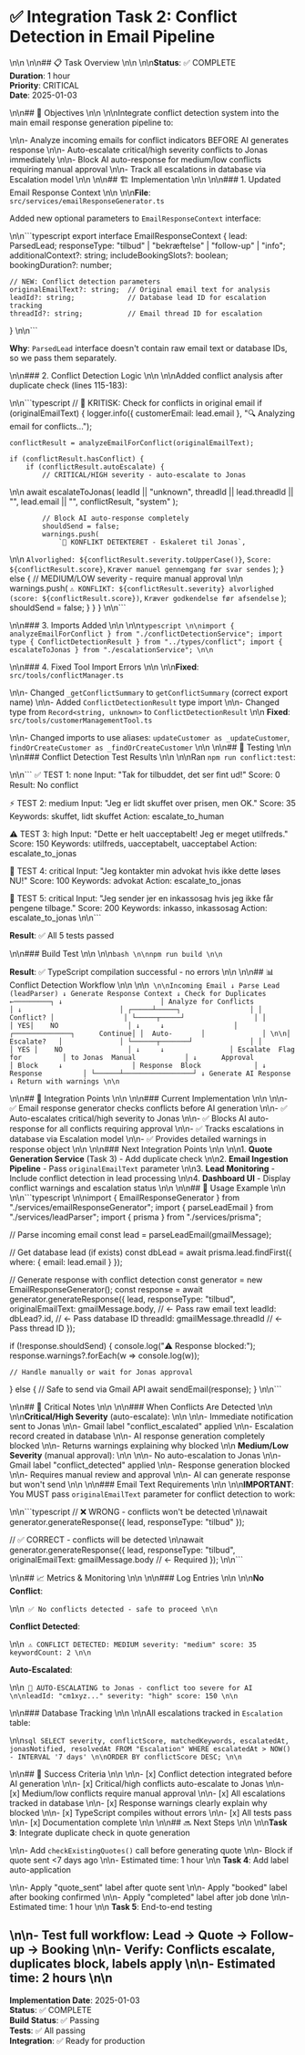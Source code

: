 # ✅ Integration Task 2: Conflict Detection in Email Pipeline

\n\n
\n\n## 📋 Task Overview
\n\n
\n\n**Status**: ✅ COMPLETE  
**Duration**: 1 hour  
**Priority**: CRITICAL  
**Date**: 2025-01-03

\n\n## 🎯 Objectives
\n\n
\n\nIntegrate conflict detection system into the main email response generation pipeline to:

\n\n- Analyze incoming emails for conflict indicators BEFORE AI generates response
\n\n- Auto-escalate critical/high severity conflicts to Jonas immediately
\n\n- Block AI auto-response for medium/low conflicts requiring manual approval
\n\n- Track all escalations in database via Escalation model
\n\n
\n\n## 🏗️ Implementation
\n\n
\n\n### 1. Updated Email Response Context
\n\n
\n\n**File**: `src/services/emailResponseGenerator.ts`

Added new optional parameters to `EmailResponseContext` interface:

\n\n```typescript
export interface EmailResponseContext {
    lead: ParsedLead;
    responseType: "tilbud" | "bekræftelse" | "follow-up" | "info";
    additionalContext?: string;
    includeBookingSlots?: boolean;
    bookingDuration?: number;

    // NEW: Conflict detection parameters
    originalEmailText?: string;  // Original email text for analysis
    leadId?: string;             // Database lead ID for escalation tracking
    threadId?: string;           // Email thread ID for escalation
}
\n\n```

**Why**: `ParsedLead` interface doesn't contain raw email text or database IDs, so we pass them separately.

\n\n### 2. Conflict Detection Logic
\n\n
\n\nAdded conflict analysis after duplicate check (lines 115-183):

\n\n```typescript
// 🚨 KRITISK: Check for conflicts in original email
if (originalEmailText) {
    logger.info({ customerEmail: lead.email }, "🔍 Analyzing email for conflicts...");

    conflictResult = analyzeEmailForConflict(originalEmailText);

    if (conflictResult.hasConflict) {
        if (conflictResult.autoEscalate) {
            // CRITICAL/HIGH severity - auto-escalate to Jonas
\n\n            await escalateToJonas(
                leadId || "unknown",
                threadId || lead.threadId || "",
                lead.email || "",
                conflictResult,
                "system"
            );

            // Block AI auto-response completely
            shouldSend = false;
            warnings.push(
                `🚨 KONFLIKT DETEKTERET - Eskaleret til Jonas`,
\n\n                `Alvorlighed: ${conflictResult.severity.toUpperCase()}`,
                `Score: ${conflictResult.score}`,
                `Kræver manuel gennemgang før svar sendes`
            );
        } else {
            // MEDIUM/LOW severity - require manual approval
\n\n            warnings.push(
                `⚠️ KONFLIKT: ${conflictResult.severity} alvorlighed (score: ${conflictResult.score})`,
                `Kræver godkendelse før afsendelse`
            );
            shouldSend = false;
        }
    }
}
\n\n```

\n\n### 3. Imports Added
\n\n
\n\n```typescript
\n\nimport { analyzeEmailForConflict } from "./conflictDetectionService";
import type { ConflictDetectionResult } from "../types/conflict";
import { escalateToJonas } from "./escalationService";
\n\n```

\n\n### 4. Fixed Tool Import Errors
\n\n
\n\n**Fixed**: `src/tools/conflictManager.ts`

\n\n- Changed `_getConflictSummary` to `getConflictSummary` (correct export name)
\n\n- Added `ConflictDetectionResult` type import
\n\n- Changed type from `Record<string, unknown>` to `ConflictDetectionResult`
\n\n
**Fixed**: `src/tools/customerManagementTool.ts`

\n\n- Changed imports to use aliases: `updateCustomer as _updateCustomer`, `findOrCreateCustomer as _findOrCreateCustomer`
\n\n
\n\n## 🧪 Testing
\n\n
\n\n### Conflict Detection Test Results
\n\n
\n\nRan `npm run conflict:test`:

\n\n```
✅ TEST 1: none
   Input: "Tak for tilbuddet, det ser fint ud!"
   Score: 0
   Result: No conflict

⚡ TEST 2: medium
   Input: "Jeg er lidt skuffet over prisen, men OK."
   Score: 35
   Keywords: skuffet, lidt skuffet
   Action: escalate_to_human

⚠️ TEST 3: high
   Input: "Dette er helt uacceptabelt! Jeg er meget utilfreds."
   Score: 150
   Keywords: utilfreds, uacceptabelt, uacceptabel
   Action: escalate_to_jonas

🚨 TEST 4: critical
   Input: "Jeg kontakter min advokat hvis ikke dette løses NU!"
   Score: 100
   Keywords: advokat
   Action: escalate_to_jonas

🚨 TEST 5: critical
   Input: "Jeg sender jer en inkassosag hvis jeg ikke får pengene tilbage."
   Score: 200
   Keywords: inkasso, inkassosag
   Action: escalate_to_jonas
\n\n```

**Result**: ✅ All 5 tests passed

\n\n### Build Test
\n\n
\n\n```bash
\n\nnpm run build
\n\n```

**Result**: ✅ TypeScript compilation successful - no errors
\n\n
\n\n## 📊 Conflict Detection Workflow
\n\n
\n\n```
\n\nIncoming Email
      ↓
Parse Lead (leadParser)
      ↓
Generate Response Context
      ↓
Check for Duplicates ←─────────┐
      ↓                        │
Analyze for Conflicts          │
      ↓                        │
┌─────┴─────┐                 │
│ Conflict? │                 │
└─────┬─────┘                 │
      │                       │
   YES│    NO                 │
      ↓     ↓                 │
┌──────────────┐      Continue│
│  Auto-       │              │
\n\n│  Escalate?   │              │
└──────┬───────┘              │
       │                      │
   YES │    NO                │
       ↓     ↓                │
  Escalate  Flag for          │
  to Jonas  Manual            │
     ↓      Approval           │
  Block     ↓                 │
  Response  Block             │
     ↓      Response          │
     └──────┴─────────────────┘
            ↓
    Generate AI Response
            ↓
    Return with warnings
\n\n```

\n\n## 🔄 Integration Points
\n\n
\n\n### Current Implementation
\n\n
\n\n- ✅ Email response generator checks conflicts before AI generation
\n\n- ✅ Auto-escalates critical/high severity to Jonas
\n\n- ✅ Blocks AI auto-response for all conflicts requiring approval
\n\n- ✅ Tracks escalations in database via Escalation model
\n\n- ✅ Provides detailed warnings in response object
\n\n
\n\n### Next Integration Points
\n\n
\n\n1. **Quote Generation Service** (Task 3) - Add duplicate check
\n\n2. **Email Ingestion Pipeline** - Pass `originalEmailText` parameter
\n\n3. **Lead Monitoring** - Include conflict detection in lead processing
\n\n4. **Dashboard UI** - Display conflict warnings and escalation status
\n\n
\n\n## 📝 Usage Example
\n\n
\n\n```typescript
\n\nimport { EmailResponseGenerator } from "./services/emailResponseGenerator";
import { parseLeadEmail } from "./services/leadParser";
import { prisma } from "./services/prisma";

// Parse incoming email
const lead = parseLeadEmail(gmailMessage);

// Get database lead (if exists)
const dbLead = await prisma.lead.findFirst({
    where: { email: lead.email }
});

// Generate response with conflict detection
const generator = new EmailResponseGenerator();
const response = await generator.generateResponse({
    lead,
    responseType: "tilbud",
    originalEmailText: gmailMessage.body,  // ← Pass raw email text
    leadId: dbLead?.id,                    // ← Pass database ID
    threadId: gmailMessage.threadId        // ← Pass thread ID
});

if (!response.shouldSend) {
    console.log("⚠️ Response blocked:");
    response.warnings?.forEach(w => console.log(w));

    // Handle manually or wait for Jonas approval
} else {
    // Safe to send via Gmail API
    await sendEmail(response);
}
\n\n```

\n\n## 🚨 Critical Notes
\n\n
\n\n### When Conflicts Are Detected
\n\n
\n\n**Critical/High Severity** (auto-escalate):
\n\n
\n\n- Immediate notification sent to Jonas
\n\n- Gmail label "conflict_escalated" applied
\n\n- Escalation record created in database
\n\n- AI response generation completely blocked
\n\n- Returns warnings explaining why blocked
\n\n
**Medium/Low Severity** (manual approval):
\n\n
\n\n- No auto-escalation to Jonas
\n\n- Gmail label "conflict_detected" applied
\n\n- Response generation blocked
\n\n- Requires manual review and approval
\n\n- AI can generate response but won't send
\n\n
\n\n### Email Text Requirements
\n\n
\n\n**IMPORTANT**: You MUST pass `originalEmailText` parameter for conflict detection to work:

\n\n```typescript
// ❌ WRONG - conflicts won't be detected
\n\nawait generator.generateResponse({ lead, responseType: "tilbud" });

// ✅ CORRECT - conflicts will be detected
\n\nawait generator.generateResponse({
    lead,
    responseType: "tilbud",
    originalEmailText: gmailMessage.body  // ← Required
});
\n\n```

\n\n## 📈 Metrics & Monitoring
\n\n
\n\n### Log Entries
\n\n
\n\n**No Conflict**:

\n\n```
✅ No conflicts detected - safe to proceed
\n\n```

**Conflict Detected**:

\n\n```
⚠️ CONFLICT DETECTED: MEDIUM
severity: "medium"
score: 35
keywordCount: 2
\n\n```

**Auto-Escalated**:

\n\n```
🚨 AUTO-ESCALATING to Jonas - conflict too severe for AI
\n\nleadId: "cm1xyz..."
severity: "high"
score: 150
\n\n```

\n\n### Database Tracking
\n\n
\n\nAll escalations tracked in `Escalation` table:

\n\n```sql
SELECT
    severity,
    conflictScore,
    matchedKeywords,
    escalatedAt,
    jonasNotified,
    resolvedAt
FROM "Escalation"
WHERE escalatedAt > NOW() - INTERVAL '7 days'
\n\nORDER BY conflictScore DESC;
\n\n```

\n\n## 🎯 Success Criteria
\n\n
\n\n- [x] Conflict detection integrated before AI generation
\n\n- [x] Critical/high conflicts auto-escalate to Jonas
\n\n- [x] Medium/low conflicts require manual approval
\n\n- [x] All escalations tracked in database
\n\n- [x] Response warnings clearly explain why blocked
\n\n- [x] TypeScript compiles without errors
\n\n- [x] All tests pass
\n\n- [x] Documentation complete
\n\n
\n\n## 🔜 Next Steps
\n\n
\n\n**Task 3**: Integrate duplicate check in quote generation

\n\n- Add `checkExistingQuotes()` call before generating quote
\n\n- Block if quote sent <7 days ago
\n\n- Estimated time: 1 hour
\n\n
**Task 4**: Add label auto-application

\n\n- Apply "quote_sent" label after quote sent
\n\n- Apply "booked" label after booking confirmed
\n\n- Apply "completed" label after job done
\n\n- Estimated time: 1 hour
\n\n
**Task 5**: End-to-end testing

\n\n- Test full workflow: Lead → Quote → Follow-up → Booking
\n\n- Verify: Conflicts escalate, duplicates block, labels apply
\n\n- Estimated time: 2 hours
\n\n
---

**Implementation Date**: 2025-01-03  
**Status**: ✅ COMPLETE  
**Build Status**: ✅ Passing  
**Tests**: ✅ All passing  
**Integration**: ✅ Ready for production
